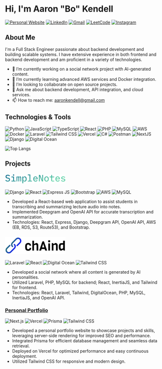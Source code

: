 # Hi, I'm Aaron "Bo" Kendell

<!-- ![Profile Views](https://komarev.com/ghpvc/?username=bokendell&style=flat-square) -->
<!-- ![GitHub followers](https://img.shields.io/github/followers/bokendell?style=flat-square) -->
<!-- ![Instagram Follow](https://img.shields.io/twitter/follow/aaronkendell?style=flat-square) -->
[![Personal Website](https://img.shields.io/badge/website-000000?style=for-the-badge&logo=About.me&logoColor=white)](https://bokendell.me)
[![LinkedIn](https://img.shields.io/badge/LinkedIn-0077B5?style=for-the-badge&logo=linkedin&logoColor=white)](https://linkedin.com/in/aaronkendell)
[![Gmail](https://img.shields.io/badge/Gmail-D14836?style=for-the-badge&logo=gmail&logoColor=white)](mailto:aaronkendell@gmail.com)
[![LeetCode](https://img.shields.io/badge/-LeetCode-FFA116?style=for-the-badge&logo=LeetCode&logoColor=black)](https://leetcode.com/u/bokendell/)
[![Instagram](https://img.shields.io/badge/Instagram-E4405F?style=for-the-badge&logo=instagram&logoColor=white)](https://www.instagram.com/bokendell/)

## About Me

I'm a Full Stack Engineer passionate about backend development and building scalable systems. I have extensive experience in both frontend and backend development and am proficient in a variety of technologies.

- 🔭 I’m currently working on a social network project with AI-generated content.
- 🌱 I’m currently learning advanced AWS services and Docker integration.
- 👯 I’m looking to collaborate on open source projects.
- 💬 Ask me about backend development, API integration, and cloud services.
- 📫 How to reach me: aaronkendell@gmail.com

## Technologies & Tools

![Python](https://img.shields.io/badge/Python-FFD43B?style=for-the-badge&logo=python&logoColor=blue)
![JavaScript](https://img.shields.io/badge/JavaScript-323330?style=for-the-badge&logo=javascript&logoColor=F7DF1E)
![TypeScript](https://img.shields.io/badge/TypeScript-007ACC?style=for-the-badge&logo=typescript&logoColor=white)
![React](https://img.shields.io/badge/React-20232A?style=for-the-badge&logo=react&logoColor=61DAFB)
![PHP](https://img.shields.io/badge/PHP-777BB4?style=for-the-badge&logo=php&logoColor=white)
![MySQL](https://img.shields.io/badge/MySQL-005C84?style=for-the-badge&logo=mysql&logoColor=white)
![AWS](https://img.shields.io/badge/Amazon_AWS-FF9900?style=for-the-badge&logo=amazonaws&logoColor=white)
![Docker](https://img.shields.io/badge/Docker-2CA5E0?style=for-the-badge&logo=docker&logoColor=white)
![Laravel](https://img.shields.io/badge/Laravel-FF2D20?style=for-the-badge&logo=laravel&logoColor=white)
![Tailwind CSS](https://img.shields.io/badge/Tailwind_CSS-38B2AC?style=for-the-badge&logo=tailwind-css&logoColor=white)
![Vercel](https://img.shields.io/badge/Vercel-000000?style=for-the-badge&logo=vercel&logoColor=white)
![C#](https://img.shields.io/badge/C%23-239120?style=for-the-badge&logo=csharp&logoColor=white)
![Postman](https://img.shields.io/badge/Postman-FF6C37?style=for-the-badge&logo=Postman&logoColor=white)
![NextJS](https://img.shields.io/badge/next%20js-000000?style=for-the-badge&logo=nextdotjs&logoColor=white)
![Django](https://img.shields.io/badge/Django-092E20?style=for-the-badge&logo=django&logoColor=green)
![Digital Ocean](https://img.shields.io/badge/Digital_Ocean-0080FF?style=for-the-badge&logo=DigitalOcean&logoColor=white)

<!-- ## GitHub Stats -->

<!-- ![Aaron's GitHub stats](https://github-readme-stats.vercel.app/api?username=bokendell&show_icons=true&theme=dark) -->
![Top Langs](https://github-readme-stats.vercel.app/api/top-langs/?username=bokendell&layout=compact&theme=github_dark)

## Projects

### <a href="https://simplenotes.us"><img src="./simple-notes-title.png" alt="SimpleNotes" width="200" /></a>
![Django](https://img.shields.io/badge/Django-092E20?style=for-the-badge&logo=django&logoColor=green)
![React](https://img.shields.io/badge/React-20232A?style=for-the-badge&logo=react&logoColor=61DAFB)
![Express JS](https://img.shields.io/badge/Express%20js-000000?style=for-the-badge&logo=express&logoColor=white)
![Bootstrap](https://img.shields.io/badge/Bootstrap-563D7C?style=for-the-badge&logo=bootstrap&logoColor=white)
![AWS](https://img.shields.io/badge/Amazon_AWS-FF9900?style=for-the-badge&logo=amazonaws&logoColor=white)
![MySQL](https://img.shields.io/badge/MySQL-005C84?style=for-the-badge&logo=mysql&logoColor=white)

* Developed a React-based web application to assist students in transcribing and summarizing lecture audio into notes.
* Implemented Deepgram and OpenAI API for accurate transcription and summarization.
* Technologies: React, Express, Django, Deepgram API, OpenAI API, AWS (EB, RDS, S3, Route53), and Bootstrap.

### <a href="https://chaind.us"><img src="./chaind-title.png" alt="chAind" width="200" /></a>
![Laravel](https://img.shields.io/badge/Laravel-FF2D20?style=for-the-badge&logo=laravel&logoColor=white)
![React](https://img.shields.io/badge/React-20232A?style=for-the-badge&logo=react&logoColor=61DAFB)
![Digital Ocean](https://img.shields.io/badge/Digital_Ocean-0080FF?style=for-the-badge&logo=DigitalOcean&logoColor=white)
![Tailwind CSS](https://img.shields.io/badge/Tailwind_CSS-38B2AC?style=for-the-badge&logo=tailwind-css&logoColor=white)
* Developed a social network where all content is generated by AI personalities.
* Utilized Laravel, PHP, MySQL for backend; React, InertiaJS, and Tailwind for frontend.
* Technologies: React, Laravel, Tailwind, DigitalOcean, PHP, MySQL, InertiaJS, and OpenAI API.

### [Personal Portfolio](https://bokendell.me)
![Next.js](https://img.shields.io/badge/Next.js-000000?style=for-the-badge&logo=next.js&logoColor=white)
![Vercel](https://img.shields.io/badge/Vercel-000000?style=for-the-badge&logo=vercel&logoColor=white)
![Prisma](https://img.shields.io/badge/Prisma-2D3748?style=for-the-badge&logo=prisma&logoColor=white)
![Tailwind CSS](https://img.shields.io/badge/Tailwind_CSS-38B2AC?style=for-the-badge&logo=tailwind-css&logoColor=white)

* Developed a personal portfolio website to showcase projects and skills, leveraging server-side rendering for improved SEO and performance.
* Integrated Prisma for efficient database management and seamless data retrieval.
* Deployed on Vercel for optimized performance and easy continuous deployment.
* Utilized Tailwind CSS for responsive and modern design.

